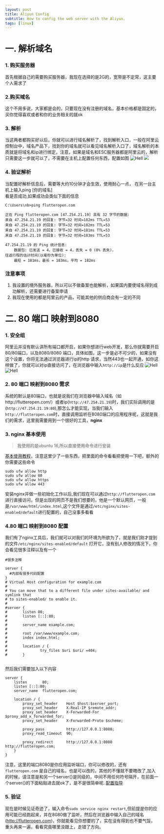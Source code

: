 ```yaml
---
layout: post
title: Aliyun Config
subtitle: How to config the web server with the Aliyun.
tags: [linux]
---
```

# 一. 解析域名
### 1. 购买服务器
首先根据自己的需要购买服务器，我现在选择的是2G的，宽带是不定常，这主要个人需求了
### 2.购买域名
这个不用多说，大家都是会的，只要现在没有注册的域名，基本价格都是固定的，买你觉得喜欢或者和你的业务相关的就ok
### 3. 解析
当这两者都购买好以后，你就可以进行域名解析了，找到解析入口，一般在阿里云控制台中，域名产品下，找到你的域名就可以看见域名解析入口了，域名解析的本质就是将域名和ip进行绑定，注意，如果是域名和ESC服务器都是阿里云的，解析只需要这一步就可以了，不需要在主机上配置任何东西，配置如图
![Hell](https://github.com/nb312/nb312.github.io/blob/master/doc/aliyun1.png)
<img src="https://github.com/nb312/nb312.github.io/blob/master/doc/aliyun1.png" />
### 4. 验证解析
当配置好解析信息后，需要等大约10分钟才会生效，使用耐心一点，
在另一台主机上输入ping [你的域名]  
看是否成功,如果成功会类似下面的信息
```
C:\Users\nb>ping flutteropen.com

正在 Ping flutteropen.com [47.254.21.19] 具有 32 字节的数据:
来自 47.254.21.19 的回复: 字节=32 时间=182ms TTL=53
来自 47.254.21.19 的回复: 字节=32 时间=182ms TTL=53
来自 47.254.21.19 的回复: 字节=32 时间=181ms TTL=53
来自 47.254.21.19 的回复: 字节=32 时间=183ms TTL=53

47.254.21.19 的 Ping 统计信息:
    数据包: 已发送 = 4，已接收 = 4，丢失 = 0 (0% 丢失)，
往返行程的估计时间(以毫秒为单位):
    最短 = 181ms，最长 = 183ms，平均 = 182ms
```
### 注意事项
1. 我设置的境外服务器，所以可以不做备案也能解析，如果国内要使域名得到成功解析，还需要进行备案申请
2. 我现在使用的都是阿里云的产品，可能其他的供应商会有一定的不同

# 二. 80 端口 映射到8080

### 1. 安全组
阿里云并没有默认讲所有端口都开启，如果你想进行web开发，那么你就需要开启80/80端口，以及8080/8080 端口，具体如图，这一步是必不可少的，如果没有这个设置，你将无法通过浏览器进行ip的http 请求，当然443也一起开通，如你这样做了，你就可以对ip直接访问了，在浏览器中输入```http://ip```是什么反应
![Hell](https://github.com/nb312/nb312.github.io/blob/master/doc/aliyun2.png)
![Hell](https://github.com/nb312/nb312.github.io/blob/master/doc/aliyun3.png)

### 2. 80 端口 映射到8080 需求
系统的默认是80端口，也就是说我们在浏览器中输入域名（如http://flutteropen.com/）或者ip(```http://47.254.21.19```)时，我们实际调用的是(```http://47.254.21.19:80```),那怎么才能实现，当我们输入```http://flutteropen.com```时，直接调用监听在8080端口的应用程序呢，这就是我们的需求，这里我需要用到一个很好的工具，**nginx**

### 3. nginx 基本使用
> 我使用的是ubuntu 16,所以直接使用命令进行安装

[基本使用教程](https://www.digitalocean.com/community/tutorials/how-to-install-nginx-on-ubuntu-16-04)，注意这里少了一些东西，把里面的命令看看把使用一下吧，额外的你需要这些命令
```
sudo ufw allow http
sudo ufw allow 80
sudo ufw allow https
sudo ufw allow 443
```
安装nginx并做一些初始化工作以后,我们现在可以通过``http://flutteropen.com``进行直接访问，但是出现的网页不是我们想要的，他是一个默认网页，一般是``/var/www/html/index.html``,这个文件是通过```/etc/nginx/sites-enabled/default```进行配置的，自己没事多看看
### 4.80 端口 映射到8080 配置
我们有了nginx工具后，我们就可以对我们的环境为所欲为了，就是我们刚才提到的文件```/etc/nginx/sites-enabled/default```
打开它，没有别人修改的情况下，你会看见很多注释以及有一个
```
#很多注释

server {
  #内部有很多代码配置
}
# Virtual Host configuration for example.com
#
# You can move that to a different file under sites-available/ and symlink that
# to sites-enabled/ to enable it.
#
#server {
#       listen 80;
#       listen [::]:80;
#
#       server_name example.com;
#
#       root /var/www/example.com;
#       index index.html;
#
#       location / {
#               try_files $uri $uri/ =404;
#       }


```

然后我们需要加入以下内容
```
server {
    listen       80;
    listen [::]:80;
    server_name  flutteropen.com;

    location / {
        proxy_set_header    Host $host:$server_port;
        proxy_set_header    X-Real-IP $remote_addr;
        proxy_set_header    X-Forwarded-For $proxy_add_x_forwarded_for;
        proxy_set_header    X-Forwarded-Proto $scheme;

        proxy_pass          http://127.0.0.1:8080;
        proxy_read_timeout  90;

        proxy_redirect      http://127.0.0.1:8080 http://flutteropen.com;
    }
}
```
注意，这里的端口8080是你应用监听端口，你可以修改的，还有
```flutteropen.com``` 是自己的域名，也是可以改的，其他的不懂就不要瞎改了,加入的时候，请注意是和另一个server{}是同级的，中间不用任何符号隔开，在前面一个server{}的下面粘贴进去就ok了，是不是很简单呢.
[配置指导](https://gist.github.com/zulhfreelancer/87bfb2ffeb937bd2fa38215cad9b9509)

### 5. 验证

现在是时候见证奇迹了，输入命令``` sudo service nginx restart ```,但前提是你的应用可能已经跑起来，并在8080做了监听，然后在浏览器中输入自己的域名(http://flutteropen.com)，你就能看见你想要的了，实在没有得到也不要气馁，重头再来一遍，看看究竟哪里没跟上，走错了方向。
